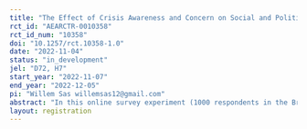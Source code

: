 ```yaml
---
title: "The Effect of Crisis Awareness and Concern on Social and Political Trust"
rct_id: "AEARCTR-0010358"
rct_id_num: "10358"
doi: "10.1257/rct.10358-1.0"
date: "2022-11-04"
status: "in_development"
jel: "D72, H7"
start_year: "2022-11-07"
end_year: "2022-12-05"
pi: "Willem Sas willemsas12@gmail.com"
abstract: "In this online survey experiment (1000 respondents in the Brussels Region, from 7/11/2022-5/12/2022) we test the prediction that crisis awareness and concern has an effect on institutional and social trust. We proxy crisis awareness and concern using priming treatment questions related to the ongoing energy crisis. We expect crisis awareness to reduce trust levels across the board. We furthermore expect respondents that are more concerned about the crisis to report lower levels of social trust than institutional trust, and vice versa. The experiment is preceded by a general survey on institutional reform in Brussel, which operationalises the context we are interested in. We have two outcome questions eliciting social and institutional trust, and one behavioural outcome measuring the willingness to participate in citizen panels discussing reform in Brussels, as a proxy for trust. Whether the latter willingness is eventually translated into actual participation, can also be elicited."
layout: registration
---
```


